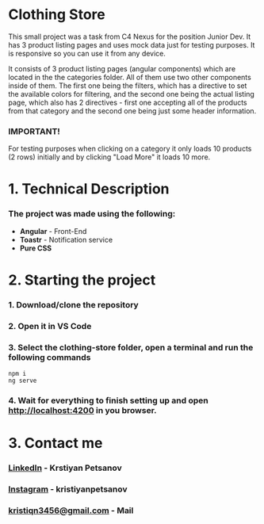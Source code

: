 # Clothing Store
This small project was a task from C4 Nexus for the position Junior Dev. It has 3 product listing pages and uses mock data just for testing purposes. It is responsive so you can use it from any device.

It consists of 3 product listing pages (angular components) which are located in the the categories folder. All of them use two other components inside of them. The first one being the filters, which has a directive to set the available colors for filtering, and the second one being the actual listing page, which also has 2 directives - first one accepting all of the products from that category and the second one being just some header information.

### IMPORTANT!
For testing purposes when clicking on a category it only loads 10 products (2 rows) initially and by clicking "Load More" it loads 10 more.

# 1. Technical Description
### The project was made using the following:
- **Angular** - Front-End
- **Toastr** - Notification service
- **Pure CSS**

# 2. Starting the project

### 1. Download/clone the repository
### 2. Open it in VS Code
### 3. Select the clothing-store folder, open a terminal and run the following commands
```
npm i
ng serve
```
### 4. Wait for everything to finish setting up and open [http://localhost:4200](http://localhost:4200) in you browser.

# 3. Contact me
### [LinkedIn](https://www.linkedin.com/in/kristiyanpts/) - Krstiyan Petsanov
### [Instagram](https://www.instagram.com/kristiqnpetsanov/) - kristiyanpetsanov
### kristiqn3456@gmail.com - Mail

